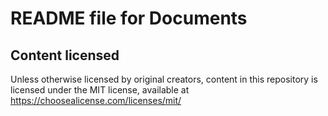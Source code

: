 # README file for Documents

## Content licensed
Unless otherwise licensed by original creators, content in this repository is licensed under the MIT license, available at https://choosealicense.com/licenses/mit/
